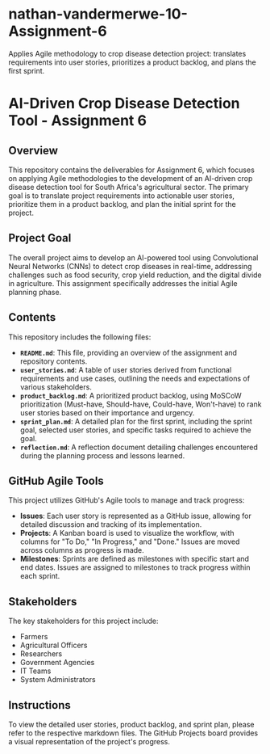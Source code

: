 # nathan-vandermerwe-10-Assignment-6
Applies Agile methodology to crop disease detection project: translates requirements into user stories, prioritizes a product backlog, and plans the first sprint.


# AI-Driven Crop Disease Detection Tool - Assignment 6

## Overview

This repository contains the deliverables for Assignment 6, which focuses on applying Agile methodologies to the development of an AI-driven crop disease detection tool for South Africa's agricultural sector. The primary goal is to translate project requirements into actionable user stories, prioritize them in a product backlog, and plan the initial sprint for the project.

## Project Goal

The overall project aims to develop an AI-powered tool using Convolutional Neural Networks (CNNs) to detect crop diseases in real-time, addressing challenges such as food security, crop yield reduction, and the digital divide in agriculture. This assignment specifically addresses the initial Agile planning phase.

## Contents

This repository includes the following files:

*   **`README.md`**: This file, providing an overview of the assignment and repository contents.
*   **`user_stories.md`**: A table of user stories derived from functional requirements and use cases, outlining the needs and expectations of various stakeholders.
*   **`product_backlog.md`**: A prioritized product backlog, using MoSCoW prioritization (Must-have, Should-have, Could-have, Won't-have) to rank user stories based on their importance and urgency.
*   **`sprint_plan.md`**: A detailed plan for the first sprint, including the sprint goal, selected user stories, and specific tasks required to achieve the goal.
*   **`reflection.md`**: A reflection document detailing challenges encountered during the planning process and lessons learned.

## GitHub Agile Tools

This project utilizes GitHub's Agile tools to manage and track progress:

*   **Issues**: Each user story is represented as a GitHub issue, allowing for detailed discussion and tracking of its implementation.
*   **Projects**: A Kanban board is used to visualize the workflow, with columns for "To Do," "In Progress," and "Done." Issues are moved across columns as progress is made.
*   **Milestones**: Sprints are defined as milestones with specific start and end dates. Issues are assigned to milestones to track progress within each sprint.

## Stakeholders

The key stakeholders for this project include:

*   Farmers
*   Agricultural Officers
*   Researchers
*   Government Agencies
*   IT Teams
*   System Administrators

## Instructions

To view the detailed user stories, product backlog, and sprint plan, please refer to the respective markdown files. The GitHub Projects board provides a visual representation of the project's progress.


